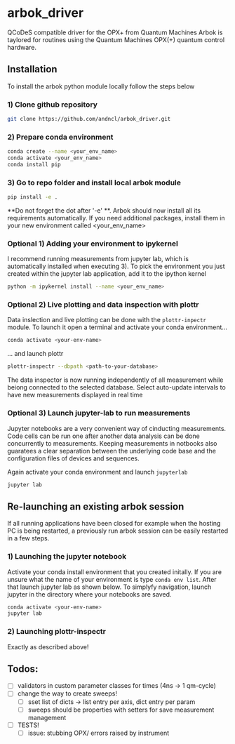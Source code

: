 # arbok_driver
QCoDeS compatible driver for the OPX+ from Quantum Machines
Arbok is taylored for routines using the Quantum Machines OPX(+) quantum control hardware.

## Installation 
To install the arbok python module locally follow the steps below

### 1) Clone github repository
```bash
git clone https://github.com/andncl/arbok_driver.git
```

### 2) Prepare conda environment

```bash
conda create --name <your_env_name>
conda activate <your_env_name>
conda install pip
```

### 3) Go to repo folder and install local arbok module

```bash
pip install -e .
```
**Do not forget the dot after '-e' **. Arbok should now install 
all its requirements automatically. If you need additional
packages, install them in your new environment called <your_env_name>

### Optional 1) Adding your environment to ipykernel

I recommend running measurements from jupyter lab, which is automatically
installed when executing 3). To pick the environment you just created within
the jupyter lab application, add it to the ipython kernel

```bash
python -m ipykernel install --name <your_env_name>
```
### Optional 2) Live plotting and data inspection with plottr
 Data inslection and live plotting can be done with the `plottr-inpectr` module. To launch it open a terminal and activate your conda environment...
 ```bash
conda activate <your-env-name>
```
... and launch plottr

```bash
plottr-inspectr --dbpath <path-to-your-database>
```
The data inspector is now running independently of all measurement while beiong connected to the selected database. Select auto-update intervals to have new measurements displayed in real time

### Optional 3) Launch jupyter-lab to run measurements

Jupyter notebooks are a very convenient way of cinducting measurements. Code cells can be run one after another data analysis can be done concurrently to measurements. Keeping measurements in notbooks also guaratees a clear separation between the underlying code base and the configuration files of devices and sequences.

Again activate your conda environment and launch `jupyterlab`

```bash
jupyter lab
```
## Re-launching an existing arbok session
If all running applications have been closed for example when the hosting PC is being restarted, a previously run arbok session can be easily restarted in a few steps.

### 1) Launching the jupyter notebook
Activate your conda install environment that you created initally. If you are unsure what the name of your environment is type `conda env list`. After that launch jupyter lab as shown below. To simplyfy navigation, launch jupyter in the directory where your notebooks are saved.
```bash
conda activate <your-env-name>
jupyter lab
```
### 2) Launching plottr-inspectr
Exactly as described above!

## Todos:
- [ ] validators in custom parameter classes for times (4ns -> 1 qm-cycle)
- [ ] change the way to create sweeps!
    - [ ] sset list of dicts -> list entry per axis, dict entry per param
    - [ ] sweeps should be properties with setters for save measurement management
- [ ] TESTS!
    - [ ] issue: stubbing OPX/ errors raised by instrument
